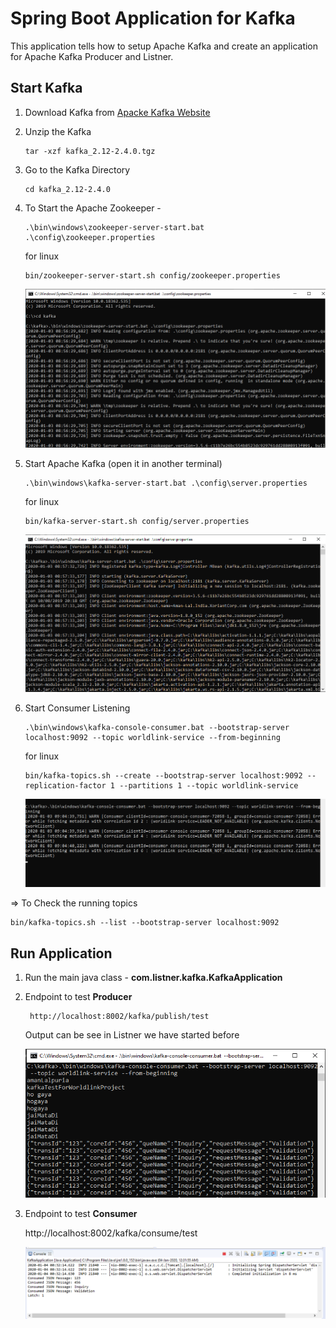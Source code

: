 # Spring Boot Application for Kafka

This application tells how to setup Apache Kafka and create an application for Apache Kafka Producer and Listner.

## Start Kafka 
1.	Download Kafka from [Apacke Kafka Website](https://kafka.apache.org/downloads)
2.	Unzip the Kafka
	
		tar -xzf kafka_2.12-2.4.0.tgz
		 
3.	Go to the Kafka Directory

		cd kafka_2.12-2.4.0
		
4.	To Start the Apache Zookeeper -  
    
		.\bin\windows\zookeeper-server-start.bat .\config\zookeeper.properties 
		
	for linux
		
		bin/zookeeper-server-start.sh config/zookeeper.properties
    
    ![Zookeeper](https://github.com/aman7797/spring-boot-kafka/blob/master/img/zookeeper.properties.png)
5.	Start Apache Kafka  (open it in another terminal)

		.\bin\windows\kafka-server-start.bat .\config\server.properties 
	
	for linux
		
		bin/kafka-server-start.sh config/server.properties

    ![Zookeeper](https://github.com/aman7797/spring-boot-kafka/blob/master/img/kafka-server.png) 
6.	Start Consumer Listening  

		.\bin\windows\kafka-console-consumer.bat --bootstrap-server localhost:9092 --topic worldlink-service --from-beginning 
	for linux
	
		bin/kafka-topics.sh --create --bootstrap-server localhost:9092 --replication-factor 1 --partitions 1 --topic worldlink-service
    
    ![Zookeeper](https://github.com/aman7797/spring-boot-kafka/blob/master/img/kafka-listner.png)

=> To Check the running topics
	
	bin/kafka-topics.sh --list --bootstrap-server localhost:9092
	
## Run Application

1. Run the main java class - **com.listner.kafka.KafkaApplication**
2. Endpoint to test **Producer**

    	http://localhost:8002/kafka/publish/test

    Output can be see in Listner we have started before

    ![Zookeeper](https://github.com/aman7797/spring-boot-kafka/blob/master/img/listnner-response.png)

3. Endpoint to test **Consumer**

	http://localhost:8002/kafka/consume/test

    ![Zookeeper](https://github.com/aman7797/spring-boot-kafka/blob/master/img/consumer-output.png)
    
